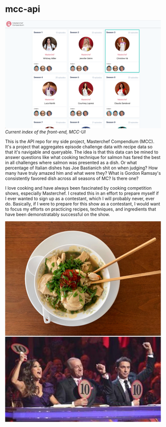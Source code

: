 # mcc-api

![Screenie](README/home-screenshot.png)
*Current index of the front-end, MCC-UI*

This is the API repo for my side project, Masterchef Compendium (MCC). It's a project that aggregates episode challenge data with recipe data so that it's navigable and queryable. The idea is that this data can be mined to answer questions like what cooking technique for salmon has fared the best in all challenges where salmon was presented as a dish. Or what percentage of Italian dishes has Joe Bastianich shit on when judging? How many have truly amazed him and what were they? What is Gordon Ramsay's consistently favored dish across all seasons of MC? Is there one?

I love cooking and have always been fascinated by cooking competition shows, especially Masterchef. I created this in an effort to prepare myself if I ever wanted to sign up as a contestant, which I will probably never, ever do. Basically, if I were to prepare for this show as a contestant, I would want to focus my efforts on practicing recipes, techniques, and ingredients that have been demonstratably successful on the show.

![Screenie](README/fooood.jpg)
![Screenie](README/10.jpg)
